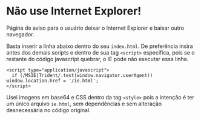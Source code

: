 # Não use Internet Explorer!
Página de aviso para o usuário deixar o Internet Explorer e baixar outro navegador.

Basta inserir a linha abaixo dentro do seu `index.html`.
De preferência insira antes dos demais scripts e dentro de sua tag `<script>` especifica, pois se o restante do código javascript quebrar, o IE pode não executar essa linha.
  
```
<script type="application/javascript">
  if (/MSIE|Trident/.test(window.navigator.userAgent)) window.location.href = '/ie.html';
</script>
```
  
Usei imagens em base64 e CSS dentro da tag `<style>` pois a intenção é ter um único arquivo `ie.html`, sem dependências e sem alteração desnecessária no código original.
